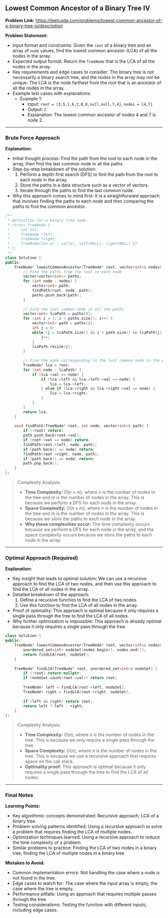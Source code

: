 ## Lowest Common Ancestor of a Binary Tree IV
**Problem Link:** https://leetcode.com/problems/lowest-common-ancestor-of-a-binary-tree-iv/description

**Problem Statement:**
- Input format and constraints: Given the `root` of a binary tree and an array of `node` values, find the lowest common ancestor (LCA) of all the nodes in the array.
- Expected output format: Return the `TreeNode` that is the LCA of all the nodes in the array.
- Key requirements and edge cases to consider: The binary tree is not necessarily a binary search tree, and the nodes in the array may not be unique. The LCA is the node farthest from the root that is an ancestor of all the nodes in the array.
- Example test cases with explanations:
  - Example 1: 
    - Input: `root = [3,5,1,6,2,0,8,null,null,7,4]`, `nodes = [4,7]`
    - Output: `2`
    - Explanation: The lowest common ancestor of nodes 4 and 7 is node 2.

---

### Brute Force Approach

**Explanation:**
- Initial thought process: Find the path from the root to each node in the array, then find the last common node in all the paths.
- Step-by-step breakdown of the solution:
  1. Perform a depth-first search (DFS) to find the path from the root to each node in the array.
  2. Store the paths in a data structure such as a vector of vectors.
  3. Iterate through the paths to find the last common node.
- Why this approach comes to mind first: It is a straightforward approach that involves finding the paths to each node and then comparing the paths to find the common ancestor.

```cpp
/**
 * Definition for a binary tree node.
 * struct TreeNode {
 *     int val;
 *     TreeNode *left;
 *     TreeNode *right;
 *     TreeNode(int x) : val(x), left(NULL), right(NULL) {}
 * };
 */
class Solution {
public:
    TreeNode* lowestCommonAncestor(TreeNode* root, vector<int>& nodes) {
        // Find the paths from the root to each node
        vector<vector<int>> paths;
        for (int node : nodes) {
            vector<int> path;
            findPath(root, node, path);
            paths.push_back(path);
        }
        
        // Find the last common node in all the paths
        vector<int> lcaPath = paths[0];
        for (int i = 1; i < paths.size(); i++) {
            vector<int> path = paths[i];
            int j = 0;
            while (j < lcaPath.size() && j < path.size() && lcaPath[j] == path[j]) {
                j++;
            }
            lcaPath.resize(j);
        }
        
        // Find the node corresponding to the last common node in the path
        TreeNode* lca = root;
        for (int node : lcaPath) {
            if (lca->val == node) {
                if (lca->left && lca->left->val == node) {
                    lca = lca->left;
                } else if (lca->right && lca->right->val == node) {
                    lca = lca->right;
                }
            }
        }
        return lca;
    }
    
    void findPath(TreeNode* root, int node, vector<int>& path) {
        if (!root) return;
        path.push_back(root->val);
        if (root->val == node) return;
        findPath(root->left, node, path);
        if (path.back() == node) return;
        findPath(root->right, node, path);
        if (path.back() == node) return;
        path.pop_back();
    }
};
```

> Complexity Analysis:
> - **Time Complexity:** $O(n \times m)$, where $n$ is the number of nodes in the tree and $m$ is the number of nodes in the array. This is because we perform a DFS for each node in the array.
> - **Space Complexity:** $O(n \times m)$, where $n$ is the number of nodes in the tree and $m$ is the number of nodes in the array. This is because we store the paths to each node in the array.
> - **Why these complexities occur:** The time complexity occurs because we perform a DFS for each node in the array, and the space complexity occurs because we store the paths to each node in the array.

---

### Optimal Approach (Required)

**Explanation:**
- Key insight that leads to optimal solution: We can use a recursive approach to find the LCA of two nodes, and then use this approach to find the LCA of all nodes in the array.
- Detailed breakdown of the approach:
  1. Define a recursive function to find the LCA of two nodes.
  2. Use this function to find the LCA of all nodes in the array.
- Proof of optimality: This approach is optimal because it only requires a single pass through the tree to find the LCA of all nodes.
- Why further optimization is impossible: This approach is already optimal because it only requires a single pass through the tree.

```cpp
class Solution {
public:
    TreeNode* lowestCommonAncestor(TreeNode* root, vector<int>& nodes) {
        unordered_set<int> nodeSet(nodes.begin(), nodes.end());
        return findLCA(root, nodeSet);
    }
    
    TreeNode* findLCA(TreeNode* root, unordered_set<int>& nodeSet) {
        if (!root) return nullptr;
        if (nodeSet.count(root->val)) return root;
        
        TreeNode* left = findLCA(root->left, nodeSet);
        TreeNode* right = findLCA(root->right, nodeSet);
        
        if (left && right) return root;
        return left ? left : right;
    }
};
```

> Complexity Analysis:
> - **Time Complexity:** $O(n)$, where $n$ is the number of nodes in the tree. This is because we only require a single pass through the tree.
> - **Space Complexity:** $O(n)$, where $n$ is the number of nodes in the tree. This is because we use a recursive approach that requires space on the call stack.
> - **Optimality proof:** This approach is optimal because it only requires a single pass through the tree to find the LCA of all nodes.

---

### Final Notes

**Learning Points:**
- Key algorithmic concepts demonstrated: Recursive approach, LCA of a binary tree.
- Problem-solving patterns identified: Using a recursive approach to solve a problem that requires finding the LCA of multiple nodes.
- Optimization techniques learned: Using a recursive approach to reduce the time complexity of a problem.
- Similar problems to practice: Finding the LCA of two nodes in a binary tree, finding the LCA of multiple nodes in a binary tree.

**Mistakes to Avoid:**
- Common implementation errors: Not handling the case where a node is not found in the tree.
- Edge cases to watch for: The case where the input array is empty, the case where the tree is empty.
- Performance pitfalls: Using an approach that requires multiple passes through the tree.
- Testing considerations: Testing the function with different inputs, including edge cases.